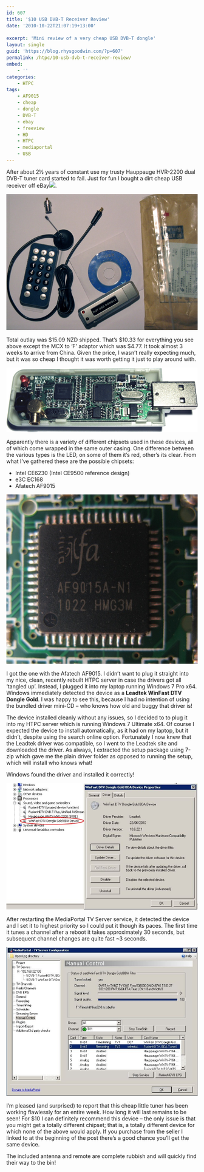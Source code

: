 ```yaml
---
id: 607
title: '$10 USB DVB-T Receiver Review'
date: '2010-10-22T21:07:19+13:00'

excerpt: 'Mini review of a very cheap USB DVB-T dongle'
layout: single
guid: 'https://blog.rhysgoodwin.com/?p=607'
permalink: /htpc/10-usb-dvb-t-receiver-review/
embed:
    - ''
categories:
    - HTPC
tags:
    - AF9015
    - cheap
    - dongle
    - DVB-T
    - ebay
    - freeview
    - HD
    - HTPC
    - mediaportal
    - USB
---
```


After about 2½ years of constant use my trusty Hauppauge HVR-2200 dual DVB-T tuner card started to fail. Just for fun I bought a dirt cheap USB receiver off eBay![](https://rover.ebay.com/roverimp/1/710-53481-19255-0/1?ff3=2&pub=5574939060&toolid=10001&campid=5336746271&customid=1002&item=150460308676&mpt=[CACHEBUSTER]).

[![](/content/uploads/2010/10/USBDVB-TPackage.jpg "USB DVB-T Package")](/content/uploads/2010/10/USBDVB-TPackage.jpg)

Total outlay was $15.09 NZD shipped. That’s $10.33 for everything you see above except the MCX to ‘F’ adaptor which was $4.77. It took almost 3 weeks to arrive from China. Given the price, I wasn’t really expecting much, but it was so cheap I thought it was worth getting it just to play around with.

[![](/content/uploads/2010/10/Generic-AF9015-USB-DVB-T.jpg "Generic AF9015 USB DVB-T")](/content/uploads/2010/10/Generic-AF9015-USB-DVB-T.jpg)

Apparently there is a variety of different chipsets used in these devices, all of which come wrapped in the same outer casing. One difference between the various types is the LED, on some of them it’s red, other’s its clear. From what I’ve gathered these are the possible chipsets:

- Intel CE6230 (Intel CE9500 reference design)
- e3C EC168
- Afatech AF9015

[![](/content/uploads/2010/10/AF9015A1.jpg "AF9015A")](/content/uploads/2010/10/AF9015A1.jpg)

I got the one with the Afatech AF9015. I didn’t want to plug it straight into my nice, clean, recently rebuilt HTPC server in case the drivers got all ‘tangled up’. Instead, I plugged it into my laptop running Windows 7 Pro x64. Windows immediately detected the device as a **Leadtek WinFast DTV Dongle Gold**. I was happy to see this, because I had no intention of using the bundled driver mini-CD – who knows how old and buggy that driver is!

The device installed cleanly without any issues, so I decided to to plug it into my HTPC server which is running Windows 7 Ultimate x64. Of course I expected the device to install automatically, as it had on my laptop, but it didn’t, despite using the search online option. Fortunately I now knew that the Leadtek driver was compatible, so I went to the Leadtek site and downloaded the driver. As always, I extracted the setup package using 7-zip which gave me the plain driver folder as opposed to running the setup, which will install who knows what!

Windows found the driver and installed it correctly!

[![](/content/uploads/2010/10/DVB-TDeviceManager.jpg "Windows 7 Device Manager")](/content/uploads/2010/10/DVB-TDeviceManager.jpg)

After restarting the MediaPortal TV Server service, it detected the device and I set it to highest priority so I could put it though its paces. The first time it tunes a channel after a reboot it takes approximately 30 seconds, but subsequent channel changes are quite fast ~3 seconds.

[![](/content/uploads/2010/10/TVServer.jpg "MediaPortal TV Server")](/content/uploads/2010/10/TVServer.jpg)

I’m pleased (and surprised) to report that this cheap little tuner has been working flawlessly for an entire week. How long it will last remains to be seen! For $10 I can definitely recommend this device – the only issue is that you might get a totally different chipset; that is, a totally different device for which none of the above would apply. If you purchase from the seller I linked to at the beginning of the post there’s a good chance you’ll get the same device.

The included antenna and remote are complete rubbish and will quickly find their way to the bin!